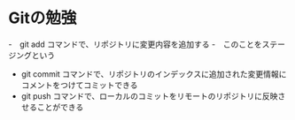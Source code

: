 # Gitの勉強

-　git add コマンドで、リポジトリに変更内容を追加する
    -　このことをステージングという
- git commit コマンドで、リポジトリのインデックスに追加された変更情報にコメントをつけてコミットできる
- git push コマンドで、ローカルのコミットをリモートのリポジトリに反映させることができる